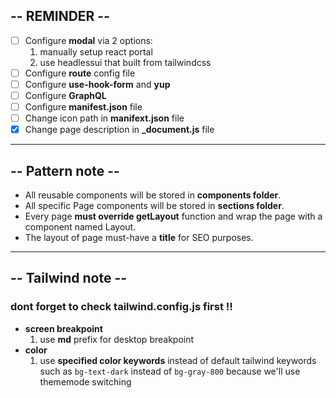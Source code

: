 ## -- **REMINDER** --
- [ ] Configure **modal** via 2 options:
  1. manually setup react portal
  2. use headlessui that built from tailwindcss
- [ ] Configure **route** config file
- [ ] Configure **use-hook-form** and **yup**
- [ ] Configure **GraphQL**
- [ ] Configure **manifest.json** file
- [ ] Change icon path in **manifext.json** file
- [x] Change page description in **_document.js** file

---

## -- **Pattern note** --
- All reusable components will be stored in **components folder**.
- All specific Page components  will be stored in **sections folder**.
- Every page **must override getLayout** function and wrap the page with a component named Layout.
- The layout of page must-have a **title** for SEO purposes.


---
## -- **Tailwind note** --
### dont forget to check tailwind.config.js first !!
- **screen breakpoint**
  1. use **md** prefix for desktop breakpoint
- **color**
  1. use **specified color keywords** instead of default tailwind keywords such as `bg-text-dark` instead of `bg-gray-800` because we'll use thememode switching

